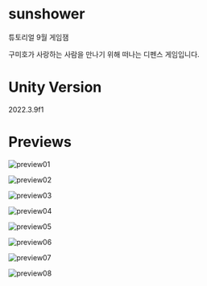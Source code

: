 # sunshower

튜토리얼 9월 게임잼

구미호가 사랑하는 사람을 만나기 위해 떠나는 디펜스 게임입니다.

# Unity Version

2022.3.9f1

# Previews

![preview01](https://github.com/tutogamejam23/sunshower/assets/11596519/05f523c9-c355-4b49-a421-8761a21585eb)

![preview02](https://github.com/tutogamejam23/sunshower/assets/11596519/360abb13-8362-41d8-88f4-f9f9edfc8c4d)

![preview03](https://github.com/tutogamejam23/sunshower/assets/11596519/92fbf603-d9e1-4b8a-a3ea-075073a1e2a9)

![preview04](https://github.com/tutogamejam23/sunshower/assets/11596519/339896d1-6bfe-43b9-914f-cc24442c45b7)

![preview05](https://github.com/tutogamejam23/sunshower/assets/11596519/fe0fb898-da4f-4b97-8b6a-8e9bee04fd49)

![preview06](https://github.com/tutogamejam23/sunshower/assets/11596519/f5dc8612-a408-4c08-a701-2aa6f0e5625b)

![preview07](https://github.com/tutogamejam23/sunshower/assets/11596519/56dc43d1-39c3-4bda-8930-160b23976b92)

![preview08](https://github.com/tutogamejam23/sunshower/assets/11596519/bf17bc5d-0ca1-4821-9c8d-cd5711d60664)

